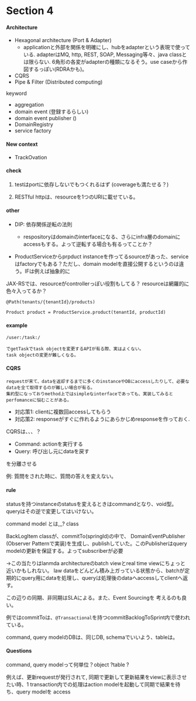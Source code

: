 # Section 4

#### Architecture
 - Hexagonal architecture (Port & Adapter)
   - applicationと外部を関係を明確にし、hubをadapterという表現で使っている. adapterはMQ, http, REST, SOAP, Messaging等々、java classとは限らない. 6角形の各変がadapterの種類になるそう。use caseから作図するっぽい(RDRAかも)。
 - CQRS
 - Pipe & Filter (Distributed computing)

keyword
 - aggregation
 - domain event (登録するらしい)
 - domain event publisher ()
 - DomainRegistry
 - service factory
 
#### New context
 - TrackOvation

#### check

1. testはportに依存しないでもつくれるはず (coverageも満たせる？)

2. RESTful httpは、resourceを1つのURIに載せている。

#### other
 - DIP: 依存関係逆転の法則 
   - respositoryはdomainのinterfaceになる、さらにinfra層のdomainにaccessもする。よって逆転する場合も有るってことか？

 - ProductServiceからprpduct instanceを作ってるsourceがあった、serviceはfactoryでもある？ただし、domain modelを直接公開するというのは違う。IFは例えば抽象的に

JAX-RSでは、resourceがcontrollerっぽい役割もしてる？
resourceは網羅的に色々入ってるか？

```
@Path(tenants/{tenantId}/products)
```

```
Product product = ProductService.product(tenantId, productId)
```

#### example

```
/user:/task:/

でgetTaskでtask objectを変更するAPIが有る際、実はよくない。
task objectの変更が難しくなる。
```

#### CQRS

```
requestが来て、dataを返却するまでに多くのinstanceやDBにaccessしたりして、必要なdataを全て取得するのが難しい場合が有る。
集約型になっておりmethod上ではsimpleなinterfaceであっても、実装してみるとperfomanceに悩むことがある。
```

 - 対応策1: clientに複数回accessしてもらう
 - 対応策2: responseがすぐに作れるようにあらかじめresponseを作っておく.


CQRSは、、、？

 - Command: actionを実行する
 - Query: 呼び出し元にdataを戻す

を分離させる

例: 質問をされた時に、質問の答えを変えない。

#### rule

statusを持つinstanceのstatusを変えるときはcommandとなり、void型。queryはその逆で変更してはいけない。

command model とは,,,? class

BackLogItem classが、commitTo(springId)の中で、
DomainEventPublisher (Observer Patternで実装)を生成し、publishしていた。このPublisherはquery modelの更新を保証する。よってsubscriberが必要

→この当たりはlanmda architectureのbatch viewとreal time viewにちょっと近いかもしれない。
law dataをどんどん積み上ガっている状態から、batchが定期的にquery用にdataを処理し、queryは処理後のdataへaccessしてclientへ返す。

この辺りの同期、非同期はSLAによる。また、Event Sourcingを
考えるのも良い。

例ではcommitToは、`@Transactional`を持つcommitBacklogToSprint内で使われている。

command, query modelのDBは、同じDB, schemaでいいよう、tableは。

#### Questions

command, query modelって何単位？object ?table ? 

例えば、更新requestが発行されて, 同期で更新して更新結果をviewに表示させたい時、1 transaction内での処理はaction modelを起動して同期で結果を待ち、query modelを access
